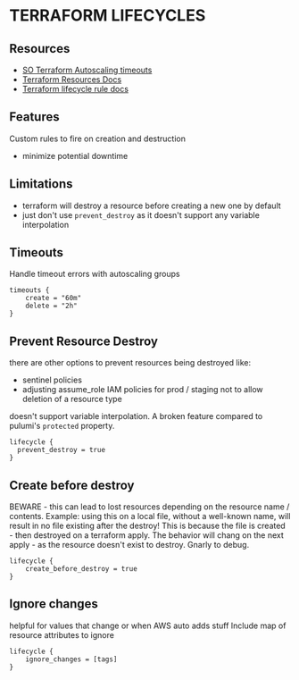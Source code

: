 # TERRAFORM LIFECYCLES

## Resources
- [SO Terraform Autoscaling timeouts](https://stackoverflow.com/questions/44092511/terraform-autoscaling-group-destroy-timeouts)
- [Terraform Resources Docs](https://www.terraform.io/docs/configuration/resources.html)
- [Terraform lifecycle rule docs](https://developer.hashicorp.com/terraform/tutorials/state/resource-lifecycle)

## Features
Custom rules to fire on creation and destruction
- minimize potential downtime 

## Limitations
- terraform will destroy a resource before creating a new one by default
- just don't use `prevent_destroy` as it doesn't support any variable interpolation

## Timeouts
Handle timeout errors with autoscaling groups

```hcl
timeouts {
	create = "60m"
	delete = "2h"
}
```

## Prevent Resource Destroy
there are other options to prevent resources being destroyed like:
- sentinel policies
- adjusting assume_role IAM policies for prod / staging not to allow deletion of a resource type

doesn't support variable interpolation. A broken feature compared to pulumi's `protected` property.

```hcl
lifecycle {
  prevent_destroy = true
}
```

## Create before destroy
BEWARE - this can lead to lost resources depending on the resource name / contents.
Example: using this on a local file, without a well-known name, will result in no file existing after the destroy!
This is because the file is created - then destroyed on a terraform apply.
The behavior will chang on the next apply - as the resource doesn't exist to destroy. Gnarly to debug.

```hcl
lifecycle {
	create_before_destroy = true
}
```

## Ignore changes
helpful for values that change or when AWS auto adds stuff
Include map of resource attributes to ignore

```hcl
lifecycle {
	ignore_changes = [tags]
}
```